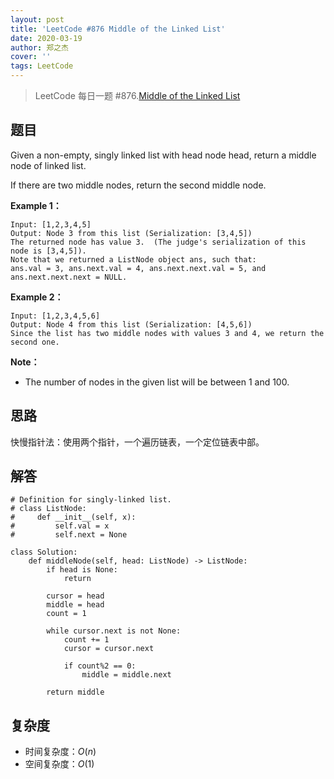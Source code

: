 ```yaml
---
layout: post
title: 'LeetCode #876 Middle of the Linked List'
date: 2020-03-19
author: 郑之杰
cover: ''
tags: LeetCode
---
```


> LeetCode 每日一题 #876.[Middle of the Linked List](https://leetcode-cn.com/problems/middle-of-the-linked-list/)

## 题目
Given a non-empty, singly linked list with head node head, return a middle node of linked list.

If there are two middle nodes, return the second middle node.

**Example 1：**

```
Input: [1,2,3,4,5]
Output: Node 3 from this list (Serialization: [3,4,5])
The returned node has value 3.  (The judge's serialization of this node is [3,4,5]).
Note that we returned a ListNode object ans, such that:
ans.val = 3, ans.next.val = 4, ans.next.next.val = 5, and ans.next.next.next = NULL.
```
**Example 2：**

```
Input: [1,2,3,4,5,6]
Output: Node 4 from this list (Serialization: [4,5,6])
Since the list has two middle nodes with values 3 and 4, we return the second one.
```

**Note：**

- The number of nodes in the given list will be between 1 and 100.

## 思路
快慢指针法：使用两个指针，一个遍历链表，一个定位链表中部。

## 解答

```
# Definition for singly-linked list.
# class ListNode:
#     def __init__(self, x):
#         self.val = x
#         self.next = None

class Solution:
    def middleNode(self, head: ListNode) -> ListNode:
        if head is None:
            return

        cursor = head
        middle = head
        count = 1

        while cursor.next is not None:
            count += 1
            cursor = cursor.next
            
            if count%2 == 0:
                middle = middle.next

        return middle
```

## 复杂度
- 时间复杂度：$O(n)$
- 空间复杂度：$O(1)$
